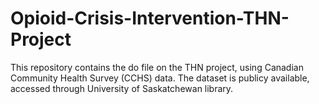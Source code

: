 # Opioid-Crisis-Intervention-THN-Project
This repository contains the do file on the THN project, using Canadian Community Health Survey (CCHS) data.
The dataset is publicy available, accessed through University of Saskatchewan library.
